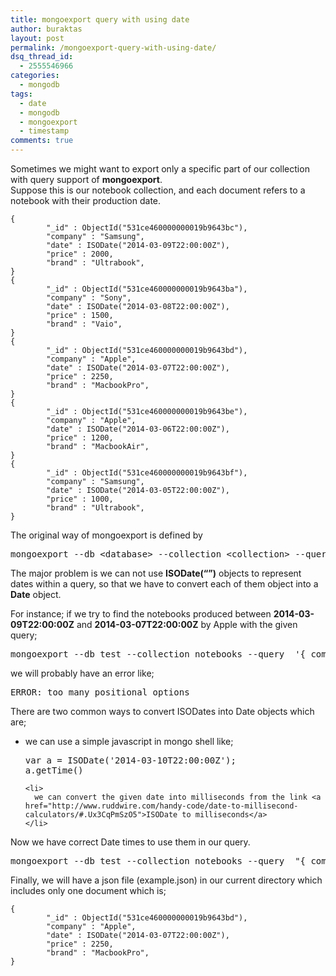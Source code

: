 ```yaml
---
title: mongoexport query with using date
author: buraktas
layout: post
permalink: /mongoexport-query-with-using-date/
dsq_thread_id:
  - 2555546966
categories:
  - mongodb
tags:
  - date
  - mongodb
  - mongoexport
  - timestamp
comments: true
---
```

Sometimes we might want to export only a specific part of our collection with query support of **mongoexport**.  
Suppose this is our notebook collection, and each document refers to a notebook with their production date.

<pre>
<code class="language-javascript">{
        "_id" : ObjectId("531ce460000000019b9643bc"),
        "company" : "Samsung",
        "date" : ISODate("2014-03-09T22:00:00Z"),
        "price" : 2000,
        "brand" : "Ultrabook",
}
{
        "_id" : ObjectId("531ce460000000019b9643ba"),
        "company" : "Sony",
        "date" : ISODate("2014-03-08T22:00:00Z"),
        "price" : 1500,
        "brand" : "Vaio",
}
{
        "_id" : ObjectId("531ce460000000019b9643bd"),
        "company" : "Apple",
        "date" : ISODate("2014-03-07T22:00:00Z"),
        "price" : 2250,
        "brand" : "MacbookPro",
}
{
        "_id" : ObjectId("531ce460000000019b9643be"),
        "company" : "Apple",
        "date" : ISODate("2014-03-06T22:00:00Z"),
        "price" : 1200,
        "brand" : "MacbookAir",
}
{
        "_id" : ObjectId("531ce460000000019b9643bf"),
        "company" : "Samsung",
        "date" : ISODate("2014-03-05T22:00:00Z"),
        "price" : 1000,
        "brand" : "Ultrabook",
}</code>
</pre>

The original way of mongoexport is defined by

<pre>
mongoexport --db &lt;database&gt; --collection &lt;collection&gt; --query &lt;JSON query&gt; --out &lt;file&gt;
</pre>

The major problem is we can not use **ISODate(&#8220;&#8221;)** objects to represent dates within a query, so that we have to convert each of them object into a **Date** object.

For instance; if we try to find the notebooks produced between **2014-03-09T22:00:00Z** and **2014-03-07T22:00:00Z** by Apple with the given query; 

<pre>
mongoexport --db test --collection notebooks --query  '{ company:"Apple", date: { $lt: ISODate("2014-03-09T22:00:00Z") , $gte: ISODate("2014-03-07T22:00:00Z")} }' --out example.json
</pre>

we will probably have an error like;

<pre>
ERROR: too many positional options
</pre>

There are two common ways to convert ISODates into Date objects which are;

<div>
  <ul>
    <li>
      we can use a simple javascript in mongo shell like;
    </li>
<pre>
var a = ISODate('2014-03-10T22:00:00Z');
a.getTime()</pre>
    
    <li>
      we can convert the given date into milliseconds from the link <a href="http://www.ruddwire.com/handy-code/date-to-millisecond-calculators/#.Ux3CqPmSzO5">ISODate to milliseconds</a>
    </li>
  </ul>
</div>

Now we have correct Date times to use them in our query.

<pre>
mongoexport --db test --collection notebooks --query  "{ company:"Apple", date: { $lt: new Date(1394402400000) , $gte: new Date(1394229600000)} }" --out example.json
</pre>

Finally, we will have a json file (example.json) in our current directory which includes only one document which is;

<pre>
<code class="language-javascript">{
        "_id" : ObjectId("531ce460000000019b9643bd"),
        "company" : "Apple",
        "date" : ISODate("2014-03-07T22:00:00Z"),
        "price" : 2250,
        "brand" : "MacbookPro",
}</code>
</pre>